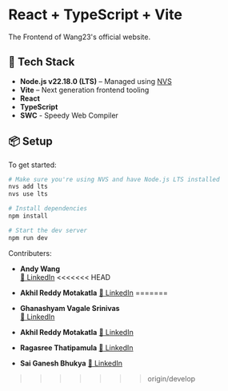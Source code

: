 # React + TypeScript + Vite

The Frontend of Wang23's official website.

## 🚀 Tech Stack

- **Node.js v22.18.0 (LTS)** – Managed using [NVS](https://github.com/jasongin/nvs)
- **Vite** – Next generation frontend tooling
- **React**
- **TypeScript**
- **SWC** - Speedy Web Compiler

## 📦 Setup

To get started:

```bash
# Make sure you're using NVS and have Node.js LTS installed
nvs add lts
nvs use lts

# Install dependencies
npm install

# Start the dev server
npm run dev
```

Contributers:

- **Andy Wang**  
  [🔗 LinkedIn](https://www.linkedin.com/in/zhengxuwang/)
<<<<<<< HEAD
  
- **Akhil Reddy Motakatla**
  [🔗 LinkedIn](https://www.linkedin.com/in/akhil-reddy-motakatla/)
=======

- **Ghanashyam Vagale Srinivas**  
  [🔗 LinkedIn](https://github.com/GhanashyamVagale)

- **Akhil Reddy Motakatla**
  [🔗 LinkedIn](https://www.linkedin.com/in/akhil-reddy-motakatla/)

- **Ragasree Thatipamula**
  [🔗 LinkedIn](https://www.linkedin.com/in/ragasree-thatipamula-4a83a2184)
    
- **Sai Ganesh Bhukya**
    [🔗 LinkedIn](https://www.linkedin.com/in/sai-ganesh-bhukya-08a409160/)
>>>>>>> origin/develop
